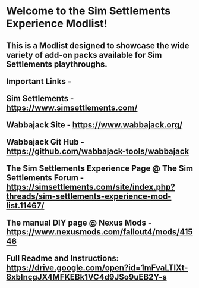 
<h1>Welcome to the Sim Settlements Experience Modlist! 

<h2>This is a Modlist designed to showcase the wide variety of add-on packs available for Sim Settlements playthroughs.

**Important Links -** 

Sim Settlements - https://www.simsettlements.com/

Wabbajack Site - https://www.wabbajack.org/

Wabbajack Git Hub - https://github.com/wabbajack-tools/wabbajack

The Sim Settlements Experience Page @ The Sim Settlements Forum  - https://simsettlements.com/site/index.php?threads/sim-settlements-experience-mod-list.11467/

The manual DIY page @ Nexus Mods - https://www.nexusmods.com/fallout4/mods/41546


Full Readme and Instructions: https://drive.google.com/open?id=1mFvaLTlXt-8xbIncgJX4MFKEBk1VC4d9JSo9uEB2Y-s
